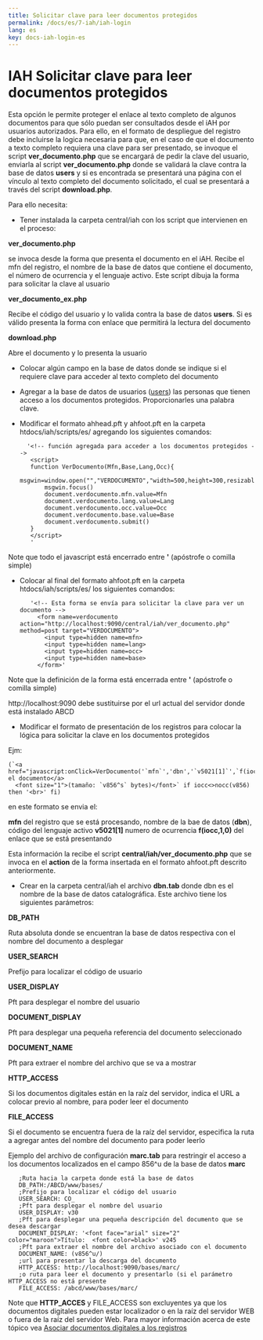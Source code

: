 ```yaml
---
title: Solicitar clave para leer documentos protegidos
permalink: /docs/es/7-iah/iah-login
lang: es
key: docs-iah-login-es
---
```




# IAH Solicitar clave para leer documentos protegidos

Esta opción le permite proteger el enlace al texto completo de algunos documentos para que sólo puedan ser consultados desde el iAH por usuarios autorizados. Para ello, en el formato de despliegue del registro debe incluirse la logica necesaria para que, en el caso de que el documento a texto completo requiera una clave para ser presentado, se invoque el script  **ver_documento.php**  que se encargará de pedir la clave del usuario, enviarla al script  **ver_documento.php**  donde se validará la clave contra la base de datos  **users**  y si es encontrada se presentará una página con el vínculo al texto completo del documento solicitado, el cual se presentará a través del script  **download.php**.

Para ello necesita:

-   Tener instalada la carpeta central/iah con los script que intervienen en el proceso:

**ver_documento.php**

se invoca desde la forma que presenta el documento en el iAH. Recibe el mfn del registro, el nombre de la base de datos que contiene el documento, el número de ocurrencia y el lenguaje activo. Este script dibuja la forma para solicitar la clave al usuario

**ver_documento_ex.php**

Recibe el código del usuario y lo valida contra la base de datos  **users**. Si es válido presenta la forma con enlace que permitirá la lectura del documento

**download.php**

Abre el documento y lo presenta la usuario

-   Colocar algún campo en la base de datos donde se indique si el requiere clave para acceder al texto completo del documento

-   Agregar a la base de datos de usuarios ([users](http://abcdwiki.net/index.php?title=Users&action=edit&redlink=1 "Users (page does not exist)")) las personas que tienen acceso a los documentos protegidos. Proporcionarles una palabra clave.

-   Modificar el formato ahhead.pft y ahfoot.pft en la carpeta htdocs/iah/scripts/es/ agregando los siguientes comandos:

		  '<!-- función agregada para acceder a los documentos protegidos -->
		   <script>
		   function VerDocumento(Mfn,Base,Lang,Occ){
		       msgwin=window.open("","VERDOCUMENTO","width=500,height=300,resizable")
		       msgwin.focus()
		       document.verdocumento.mfn.value=Mfn
		       document.verdocumento.lang.value=Lang
		       document.verdocumento.occ.value=Occ
		       document.verdocumento.base.value=Base
		       document.verdocumento.submit()
		   }
		   </script>
		   '

Note que todo el javascript está encerrado entre  **'** (apóstrofe o comilla simple)

-   Colocar al final del formato ahfoot.pft en la carpeta htdocs/iah/scripts/es/ los siguientes comandos:

	       '<!-- Esta forma se envía para solicitar la clave para ver un documento -->
	         <form name=verdocumento action="http://localhost:9090/central/iah/ver_documento.php" method=post target="VERDOCUMENTO">
	           <input type=hidden name=mfn>
	           <input type=hidden name=lang>
	           <input type=hidden name=occ>
	           <input type=hidden name=base>
	         </form>'
     

Note que la definición de la forma está encerrada entre  **'** (apóstrofe o comilla simple)

http://localhost:9090 debe sustituirse por el url actual del servidor donde está instalado ABCD

-   Modificar el formato de presentación de los registros para colocar la lógica para solicitar la clave en los documentos protegidos

   Ejm:

    (`<a href="javascript:onClick=VerDocumento('`mfn`','dbn','`v5021[1]`',`f(iocc,1,0)`)">Ver el documento</a>
      <font size="1">(tamaño: `v856^s` bytes)</font>` if iocc<>nocc(v856) then '<br>' fi)

en este formato se envia el:

   **mfn** del registro que se está procesando,
   nombre de la bae de datos (**dbn**), 
   código del lenguaje activo **v5021[1]**
   numero de ocurrencia **f(iocc,1,0)** del enlace que se está presentando

Esta información la recibe el script  **central/iah/ver_documento.php**  que se invoca en el  **action**  de la forma insertada en el formato ahfoot.pft descrito anteriormente.

-   Crear en la carpeta central/iah el archivo  **dbn.tab**  donde dbn es el nombre de la base de datos catalográfica. Este archivo tiene los siguientes parámetros:

**DB_PATH**

Ruta absoluta donde se encuentran la base de datos respectiva con el nombre del documento a desplegar


**USER_SEARCH**

Prefijo para localizar el código de usuario


**USER_DISPLAY**

Pft para desplegar el nombre del usuario


**DOCUMENT_DISPLAY**

Pft para desplegar una pequeña referencia del documento seleccionado


**DOCUMENT_NAME**

Pft para extraer el nombre del archivo que se va a mostrar


**HTTP_ACCESS**

Si los documentos digitales están en la raíz del servidor, indica el URL a colocar previo al nombre, para poder leer el documento


**FILE_ACCESS**

Si el documento se encuentra fuera de la raíz del servidor, especifica la ruta a agregar antes del nombre del documento para poder leerlo


Ejemplo del archivo de configuración  **marc.tab**  para restringir el acceso a los documentos localizados en el campo 856^u de la base de datos  **marc**

      
       ;Ruta hacia la carpeta donde está la base de datos
       DB_PATH:/ABCD/www/bases/
       ;Prefijo para localizar el código del usuario
       USER_SEARCH: CO_               
       ;Pft para desplegar el nombre del usuario  
       USER_DISPLAY: v30
       ;Pft para desplegar una pequeña descripción del documento que se desea descargar
       DOCUMENT_DISPLAY: '<font face="arial" size="2" color="maroon">Título:  <font color=black>' v245
       ;Pft para extraer el nombre del archivo asociado con el documento
       DOCUMENT_NAME: (v856^u/)
       ;url para presentar la descarga del documento
       HTTP_ACCESS: http://localhost:9090/bases/marc/  
       ;o ruta para leer el documento y presentarlo (si el parámetro HTTP_ACCESS no está presente 
       FILE_ACCESS: /abcd/www/bases/marc/ 


Note que  **HTTP_ACCES**  y FILE_ACCESS son excluyentes ya que los documentos digitales pueden estar localizador o en la raíz del servidor WEB o fuera de la raíz del servidor Web. Para mayor información acerca de este tópico vea  [Asociar documentos digitales a los registros](http://abcdwiki.net/Asociar_documentos_digitales_a_los_registros "Asociar documentos digitales a los registros")